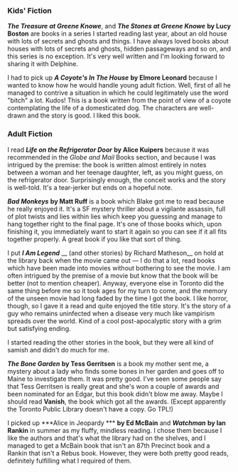 <!--
.. title: Fiction Books Read in 2008
.. date: 2008-12-28 12:34:19
.. author: Amy Brown
-->

### Kids' Fiction ###

___The Treasure at Greene Knowe___, and
***The Stones at Greene Knowe*** __by Lucy Boston__ are books
in a series I started reading last year, about an old
house with lots of secrets and ghosts and things. 
I have always loved books about houses with lots of
secrets and ghosts, hidden passageways and so on,
and this series is no exception.  It's very well
written and I'm looking forward to sharing it with
Delphine.

I had to pick up ***A Coyote's In The House*** __by 
Elmore Leonard__ because I wanted to know how he would
handle young adult fiction.  Well, first of all he
managed to contrive a situation in which he could
legitimately use the word "bitch" a lot.  Kudos!  This
is a book written from the point of view of a coyote
contemplating the life of a domesticated dog.  The
characters are well-drawn and the story is good.
I liked this book.

### Adult Fiction ###

I read ***Life on the Refrigerator Door*** __by Alice 
Kuipers__ because it was recommended in the *Globe
and Mail* Books section, and because I was intrigued 
by the premise: the book is written almost entirely in 
notes between a woman and her teenage daughter, left,
as you might guess, on the refrigerator door.  Surprisingly
enough, the conceit works and the story is well-told.
It's a tear-jerker but ends on a hopeful note.

***Bad Monkeys*** __by Matt Ruff__ is a book which
Blake got me to read because he really enjoyed it.
It's a SF mystery thriller about a vigilante assassin, full of
plot twists and lies within lies which keep you guessing
and manage to hang together right to the final page.
It's one of those books which, upon finishing it,
you immediately want to start it again so you can see
if it all fits together properly.
A great book if you like that sort of thing.

I put ***I Am Legend*** __ (and other stories) by Richard 
Matheson__ on hold
at the library back when the movie came out — I do that
a lot, read books which have been made into movies 
without bothering to see the movie.  I am often intrigued
by the premise of a movie but know that the book will be
better (not to mention cheaper).  Anyway, everyone else
in Toronto did the same thing before me so it took ages
for my turn to come, and the memory of the unseen movie
had long faded by the time I got the book.  I like horror,
though, so I gave it a read and quite enjoyed the title
story.  It's the story of a guy who remains uninfected
when a disease very  much like vampirism spreads over the
world.  Kind of a cool post-apocalyptic story with a 
grim but satisfying ending.

I started reading the other stories in the book, but
they were all kind of samish and didn't do much for me.

***The Bone Garden*** __by Tess Gerritsen__ is a book
my mother sent me, a mystery about a lady who finds some
bones in her garden and goes off to Maine to investigate
them.  It was pretty good.  I've seen some people say
that Tess Gerritsen is really great and she's won a 
couple of awards and been nominated for an Edgar, but
this book didn't blow me away.  Maybe I should read
**Vanish**, the book which got all the awards.  (Except
apparently the Toronto Public Library doesn't have a
copy.  Go TPL!)

I picked up ***Alice in Jeopardy *** __by Ed McBain__ and 
***Watchman*** __by Ian Rankin__ in summer as my
fluffy, mindless reading.  I chose them because
I like the authors and that's what the library had on
the shelves, and I managed to get a McBain book that
isn't an 87th Precinct book and a Rankin that isn't
a Rebus book.  However, they were both pretty good reads, 
definitely fulfilling what I required of them.


